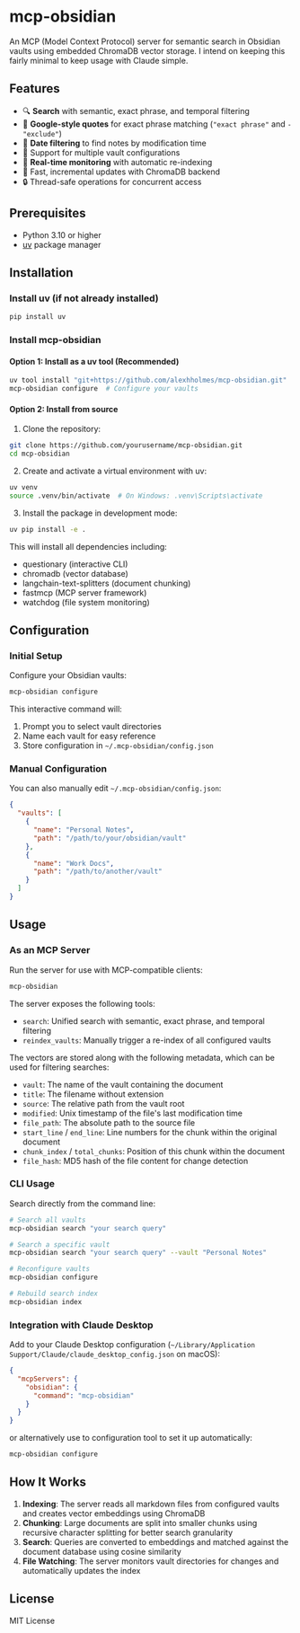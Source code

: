 # mcp-obsidian

An MCP (Model Context Protocol) server for semantic search in Obsidian vaults using 
embedded ChromaDB vector storage. I intend on keeping this fairly minimal to keep usage
with Claude simple.

## Features

- 🔍 **Search** with semantic, exact phrase, and temporal filtering
- 📝 **Google-style quotes** for exact phrase matching (`"exact phrase"` and `-"exclude"`)
- 📅 **Date filtering** to find notes by modification time
- 📁 Support for multiple vault configurations
- 🔄 **Real-time monitoring** with automatic re-indexing
- 🚀 Fast, incremental updates with ChromaDB backend
- 🔒 Thread-safe operations for concurrent access

## Prerequisites

- Python 3.10 or higher
- [uv](https://github.com/astral-sh/uv) package manager

## Installation

### Install uv (if not already installed)

```bash
pip install uv
```

### Install mcp-obsidian

#### Option 1: Install as a uv tool (Recommended)

```bash
uv tool install "git+https://github.com/alexhholmes/mcp-obsidian.git"
mcp-obsidian configure  # Configure your vaults
```

#### Option 2: Install from source

1. Clone the repository:
```bash
git clone https://github.com/yourusername/mcp-obsidian.git
cd mcp-obsidian
```

2. Create and activate a virtual environment with uv:
```bash
uv venv
source .venv/bin/activate  # On Windows: .venv\Scripts\activate
```

3. Install the package in development mode:
```bash
uv pip install -e .
```

This will install all dependencies including:
- questionary (interactive CLI)
- chromadb (vector database)
- langchain-text-splitters (document chunking)
- fastmcp (MCP server framework)
- watchdog (file system monitoring)

## Configuration

### Initial Setup

Configure your Obsidian vaults:

```bash
mcp-obsidian configure
```

This interactive command will:
1. Prompt you to select vault directories
2. Name each vault for easy reference
3. Store configuration in `~/.mcp-obsidian/config.json`

### Manual Configuration

You can also manually edit `~/.mcp-obsidian/config.json`:

```json
{
  "vaults": [
    {
      "name": "Personal Notes",
      "path": "/path/to/your/obsidian/vault"
    },
    {
      "name": "Work Docs",
      "path": "/path/to/another/vault"
    }
  ]
}
```

## Usage

### As an MCP Server

Run the server for use with MCP-compatible clients:

```bash
mcp-obsidian
```

The server exposes the following tools:
- `search`: Unified search with semantic, exact phrase, and temporal filtering
- `reindex_vaults`: Manually trigger a re-index of all configured vaults

The vectors are stored along with the following metadata, which can be used for
filtering searches:

- `vault`: The name of the vault containing the document
- `title`: The filename without extension
- `source`: The relative path from the vault root
- `modified`: Unix timestamp of the file's last modification time
- `file_path`: The absolute path to the source file
- `start_line` / `end_line`: Line numbers for the chunk within the original document
- `chunk_index` / `total_chunks`: Position of this chunk within the document
- `file_hash`: MD5 hash of the file content for change detection


### CLI Usage

Search directly from the command line:

```bash
# Search all vaults
mcp-obsidian search "your search query"

# Search a specific vault
mcp-obsidian search "your search query" --vault "Personal Notes"

# Reconfigure vaults
mcp-obsidian configure

# Rebuild search index
mcp-obsidian index
```

### Integration with Claude Desktop

Add to your Claude Desktop configuration (`~/Library/Application Support/Claude/claude_desktop_config.json` on macOS):

```json
{
  "mcpServers": {
    "obsidian": {
      "command": "mcp-obsidian"
    }
  }
}
```

or alternatively use to configuration tool to set it up automatically:

```bash
mcp-obsidian configure
```

## How It Works

1. **Indexing**: The server reads all markdown files from configured vaults and creates vector embeddings using ChromaDB
2. **Chunking**: Large documents are split into smaller chunks using recursive character splitting for better search granularity
3. **Search**: Queries are converted to embeddings and matched against the document database using cosine similarity
4. **File Watching**: The server monitors vault directories for changes and automatically updates the index

## License

MIT License
